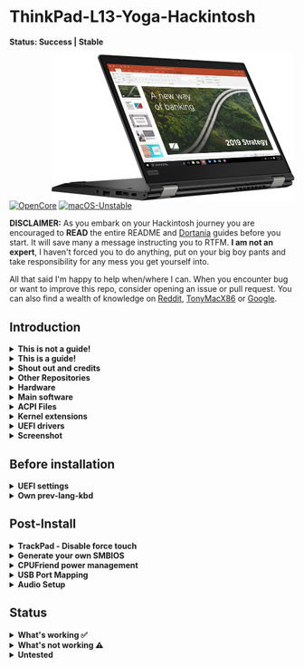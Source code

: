 # ThinkPad-L13-Yoga-Hackintosh

**Status: Success | Stable**

<img align="right" src="./Other/README_Resources/l13-yoga2.png" alt="X1C7 macOS" width="430">

[![OpenCore](https://img.shields.io/badge/OpenCore-0.6.7-blue.svg)](https://github.com/acidanthera/OpenCorePkg)
[![macOS-Unstable](https://img.shields.io/badge/macOS-11.2.2-brightgreen.svg)](https://www.apple.com/macos/big-sur)

**DISCLAIMER:**
As you embark on your Hackintosh journey you are encouraged to **READ** the entire README and [Dortania](https://dortania.github.io/getting-started/) guides before you start. It will save many a message instructing you to RTFM. **I am not an expert**, I haven't forced you to do anything, put on your big boy pants and take responsibility for any mess you get yourself into.

All that said I'm happy to help when/where I can. When you encounter bug or want to improve this repo, consider opening an issue or pull request. You can also find a wealth of knowledge on [Reddit](https://www.reddit.com/r/hackintosh/), [TonyMacX86](https://www.tonymacx86.com) or [Google](https://www.google.com).

## Introduction

<details> 
<summary><strong>This is not a guide!</strong></summary>

This is not a guide. It shoud only be used as a reference. I provide some tips and tricks I learned on my journey in building a hackintosh. The best way of using this is as a supplement to the OpenCore guide; if you have questions about how to setup your specific hardware, are unclear about what to do, or would like to see the settings I've used.

I understand that some may simply copy the EFI folder to their EFI partition. For clarity the EFI folder needs to go into the EFI partition.

```EFI
EFI (partition)
	EFI
	├── BOOT
	├── OC
```

It should work and your ThinkPad L13 Yoga should boot and work fine. You will at minimum need to generate SMBIOS values if you want Apple services to work. Note that all error reporting/logging has been turned off in the config.plist. You will have a difficult time trouble shooting with the setup provided. You can easily turn on the error reporting and logging if you follow the Dortania guide. Best of luck.

</details>  

<details> 
<summary><strong>This is a guide!</strong></summary>


- To install macOS follow the guides provided by [Dortania](https://dortania.github.io/OpenCore-Install-Guide/)

- Useful tools by [CorpNewt](https://github.com/corpnewt) and [headkaze](https://github.com/headkaze/Hackintool)


</details>  

<details> 
<summary><strong>Shout out and credits</strong></summary>

**Shout out** to [oddish_enthusiast](https://www.reddit.com/user/oddish_enthusiast/) who pointed me in the right direction and let me know when OpenCore 0.6.7 fixed booting on 10th gen processors. (He actually had it working before that).

### Credit to all these great people whom I don't know but have made my hackintosh dreams come true:

- [EETagent](https://github.com/EETagent) for his repository (I like the layout of his guide and used it to create this one)
- The guys from [Acidanthera](https://github.com/acidanthera) that make this possible
- [Apple](http://apple.com) for macOS and HfsPlus.efi
- [corpnewt](https://github.com/corpnewt) for [USBMap](https://github.com/corpnewt/USBMap) and [CPUFriendDataProvider](https://github.com/corpnewt/CPUFriendFriend)
- [headkaze](https://github.com/headkaze) for [Hackintool](https://github.com/headkaze/Hackintool)
- [jwise](https://github.com/jwise) for [HoRNDIS](https://github.com/jwise/HoRNDIS)
- [Mieze](https://github.com/Mieze) for [IntelMausiEthernet](https://github.com/Mieze/IntelMausiEthernet)
- [OpenIntelWireless](https://github.com/OpenIntelWireless/IntelBluetoothFirmware/releases) for [IntelBluetoothFirmware](https://github.com/OpenIntelWireless/IntelBluetoothFirmware)
- [zhen-zen](https://github.com/zhen-zen) for [YogaSMC](https://github.com/zhen-zen/YogaSMC)
- And every other contributor
- People at [r/hackintosh](https://www.reddit.com/r/hackintosh/) for their advice and help

</details>

<details>
<summary><strong> Other Repositories </strong></summary>
<br>


- ThinkPad L13 Yoga -hackintosh repositories:
  - [hagenest/thinkpad-l13-yoga-hackintosh](https://github.com/hagenest/thinkpad-l13-yoga-hackintosh)

</details>  

<details>
<summary><strong>Hardware</strong></summary>
<br>


[![UEFI](https://img.shields.io/badge/UEFI-R15ET44W-lightgrey)](https://pcsupport.lenovo.com/ca/en/products/laptops-and-netbooks/thinkpad-l-series-laptops/thinkpad-l13-yoga-type-20r5-20r6/downloads/ds541927-bios-update-utility-bootable-cd-for-windows-10-64-bit-thinkpad-l13-l13-yoga)

### ThinkPad L13 Yoga

| Category  | Component                                            | Note                                                         |
| --------- | ---------------------------------------------------- | ------------------------------------------------------------ |
| Type      | 20R5, 20R6                                           |                                                              |
| CPU       | Intel Core i5-10210U                                 |                                                              |
| GPU       | Intel UHD                                            |                                                              |
| SSD       | WD 512GB                                             | Replaced cursed PM 981 which still doesn't work reliably     |
| Screen    | 13" FHD 1920x1080                                    | Multi touch and pen support working                          |
| Memory    | 8GB / 2666MHz DDR4                                   |                                                              |
| Battery   | Integrated Li-Polymer 46Wh                           | Single battery                                               |
| Camera    | 720p Camera and 5MP camera                           | Both cameras working                                         |
| Wifi & BT | Intel Wireless-AC 9560                               | Use AirportItlwm for your macOS version and enjoy native Wi-Fi control. |
| Input     | PS2 Keyboard & I2CHID TrackPad (touchscreen and pen) | I'm using [YogaSMC](https://github.com/zhen-zen/YogaSMC) for media keys. |

</details>  

<details>
<summary><strong>Main software</strong></summary>
<br>




| Component     | Version |
| ------------- | ------- |
| macOS Big Sur | 11.2.2  |
| OpenCore      | v0.6.7* |

NOTE: Prior to OpenCore 0.6.7 MacOS would not boot on this computer.

</details>

<details>
<summary><strong>ACPI Files</strong></summary>
<br>

| Component                   |
| --------------------------- |
| ssd_data.aml                |
| SSDT-AWAC.aml               |
| SSDT-EC-USBX-LAPTOP.aml     |
| SSDT-OCBAT1-lenovoPRO13.aml |
| SSDT-PNLF-CFL.aml           |
| SSDT-RHUB.aml               |
| SSDT-XOSI                   |

</details>

<details>
<summary><strong>Kernel extensions</strong></summary>
<br>

| Kext                   | Version |
| :--------------------- | ------- |
| AirportItlwm           | 1.2.0   |
| AppleALC               | 1.5.8   |
| BrightnessKeys         |         |
| CPUFriend              | 1.2.3   |
| IntelBluetoothFirmware | 1.1.2   |
| IntelBluetoothInjector | 1.1.2   |
| IntelMausi             | 1.0.5   |
| Lilu                   | 1.5.1   |
| SMCBatteryManager      | 1.2.1   |
| SMCProcessor           | 1.2.1   |
| SMCSuperIO             | 1.2.1   |
| USBMap                 | 1.0.0   |
| VirtualSMC             | 1.2.1   |
| VoodooI2C              | 2.6.5   |
| VoodooI2CHID           | 1.0     |
| VoodooPS2Controller    | 2.2.2   |
| WhateverGreen          | 1.4.8   |
| YogaSMC                | 1.4.3   |

</details>
<details>

<summary><strong>UEFI drivers</strong></summary>
<br>

|     Driver      | Version           |
| :-------------: | ----------------- |
|   HfsPlus.efi   | OcBinaryData      |
| OpenRuntime.efi | OpenCorePkg 0.6.7 |
</details>

<details>
    <summary><strong>Screenshot</strong></summary>
    <br>
    <p float="left">
        <img src="./Other/README_Resources/ScreenShot1.png" alt="BigSur" width="427">
    </p>
</details> 



## Before installation

<details>  
<summary><strong>UEFI settings</strong></summary>
<br>

**Config**

- **Keyboard/Mouse**
  - `Trackpoint` **Enabled**
  - `Trackpad` **Enabled**
- **Display**
  - `Boot Display Device` **ThinkPad LCD**
  - `Total Graphics Memory` **512MB**
  - `Boot Time Extension` **Disabled**
- **CPU**
  - `Intel Hyper-Threading Technology` **Enabled**

**Security**


- `Password` **Disabled**
- `Security Chip` **Disabled**
- `Memory Protection -> Execution Prevention` **Enabled**
- `Virtualization -> Intel Virtualization Technology` **Enabled**
- `Virtualization -> Intel VT-d Feature` **Disabled**
- `Virtualization -> Enhanced Windows Biometric Security` **Disabled**
- `I/O Port Access -> FingerPrint Reader` **Disabled**
- `I/O Port Access -> Memory Card Slot` **Disabled**
- `Secure Boot -> Secure Boot` **Disabled**
- `Intel SGX -> Intel SGX Control` **Disabled**
- `Device Guard` **Disabled**

**Startup**

- `UEFI/Legacy Boot` **UEFI Only**
- `CSM Support` **No**
- `Boot Mode` **Diagnostics** (This can be changed to "Quick" once you know your system is running properly)

</details>  

<details>
<summary><strong>Own prev-lang-kbd</strong></summary>
<br>




Either add as a string or as a data ( HEX data [(ProperTree)](https://github.com/corpnewt/ProperTree) )

Format is lang-COUNTRY:keyboard

- 🇺🇸 | [0] en_US - U.S --> en-US:0 --> (656e2d55 533a30 in HEX)

| Key           | Type   | Value   |
| ------------- | ------ | ------- |
| prev-lang:kbd | String | en-US:0 |


Pick your keyboard layout here:

[AppleKeyboardLayouts](https://github.com/acidanthera/OpenCorePkg/blob/master/Utilities/AppleKeyboardLayouts/AppleKeyboardLayouts.txt)

</details>

## Post-Install

<details>  
<summary><strong>TrackPad - Disable force touch</strong></summary>
<br>

If the **Battery** management **doesn't show up** in the System Preferences after the SSDT-Batt.aml file is added to your ACPI folder and config.plist file. You will not be able to change any trackpad settings. You may experience the annoying behaviour of clicking on the touchpad and it doing a **Force Touch** where the preview of the file is shown. I found this very annoying. You can disable force touch by modifying the file in `~/Library/Preferences/com.apple.AppleMultitouchTrackpad.plist`
Opened it with Propertree and changed **ForceSuppressed** to **True**

Another trick to manage your trackpad, if you can't get the battery to work, is to connect a bluetooth trackpad. Once the bluetooth trackpad is connected you can adjust the settings. Disconnect the bluetooth trackpad and your built in one will maintain those settings.

I used these methods prior to adding the SSDT-OCBAT1-lenovoPRO13.aml from [hagenest/thinkpad-l13-yoga-hackintosh](https://github.com/hagenest/thinkpad-l13-yoga-hackintosh) repo.
</details>  

<details>  
<summary><strong>Generate your own SMBIOS</strong></summary>
<br>

[GenSMBIOS](https://github.com/corpnewt/GenSMBIOS)

Use GenSMBIOS to create your own serial #... based off of your preferred model.

- MacBookPro15,1 -`What I used`
- MacBookPro15,4 -`Reported as used by others`

**Note:** If you use a different SMBIOS model than the MacbookPro15,1 that I've used. The provided USB mapping will not work.  You will need to edit the **USBMap.kext file**.  You can right click on the file and select **Show Package Contents**.  From there you can open the Info.plist file in ProperTree and change MacBookPro15,1 to whatever Model ID you've chosen. This should provide a working USBMap.kext.

</details>  

<details>  
<summary><strong>CPUFriend power management</strong></summary>
<br>

Generate `CPUFriendDataProvider` or `ssdt_data.aml` (choose one) for your machine [here](https://github.com/fewtarius/CPUFriendFriend) or use the ssd_data.aml file provided. My files are set for power conservation over performance. Highly recommended that you use power management.

</details>  

<details>  
<summary><strong>USB Port Mapping</strong></summary>
<br>


While first port mapping I followed the [Dortania  guide here](https://dortania.github.io/OpenCore-Post-Install/usb/#macos-and-the-15-port-limit) with USBInjectAll.kext install...  when doing so the internal USB ports did not show up and the cameras, touch screen, and bluetooth did not function. I noticed on the `USBmap tool` screen that RHUB was showing so I Googled it and it brought me back to the [Dortania guide here](https://dortania.github.io/OpenCore-Post-Install/usb/manual/manual.html#special-notes). I added the SSDT-RHUB.aml to the APCI folder rebooted and all the ports showed up. I then mapped the USB ports creating the included USBMap.kext file. After mapping the ports I left the SSDT-RHUB.aml file in the APCI folder (not sure if it is still needed?).

</details>  

<details>  
<summary><strong>Audio Setup</strong></summary>
<br>
## Audio Setup

The L13 Yoga has CX8070 for audio which requires the boot-arg or device property below. You can use the boot-args to initially setup your config.plist file as suggested in the guide or simply add the device property. Everything should work, built-in microphone, speakers, headphone jack and microphone. 

| Key       | Value    |
| --------- | -------- |
| boot-args | alcid=15 |

| Key                        | Type       | Value        |
| -------------------------- | ---------- | ------------ |
| PciRoot(0x0)/Pci(0x1F,0x3) | Dictionary |              |
| layout-id                  | Data       | **0f000000** |

</details>  

## Status

<details>  
<summary><strong>What's working ✅</strong></summary>

- [x] Battery percentage
- [x] Bluetooth - Intel Wireless-AC 9560 
- [x] CPU power management
- [x] GPU UHD hardware acceleration / performance 
- [x] iMessage, FaceTime, App Store, iTunes Store. `Generate your own SMBIOS`
- [x] Intel I219-V Ethernet port -`works with the Lenovo dongle`
- [x] Keyboard `Volume and brightness hotkeys, with YogaSMC and BrightnessKey kexts`
- [x] Realtek® ALC3286 ("ALC285") Audio -`See setup above`
- [x] Microphone -`I haven't done much research into this. I plug in a headset and that works`
- [x] Sleep/Wake 
- [x] TouchPad `1-3 fingers swipe gestures`
- [x] TrackPoint  `Works perfectly. Just like on Windows or Linux.`
- [x] USB Ports `USB map created.`
- [x] Web camera `Both cameras are working after the USB mapping was done.`
- [x] Wifi - Intel Wireless-AC 9560
- [x] Multi-Touch Screen `Pen also working`
- [x] Graphical Boot menu `OpenCanopy (It does work. Not included in OC folder as I skip the boot menu.)` 

</details>  

<details>  
<summary><strong>What's not working ⚠️</strong></summary>

- [ ] Fingerprint reader - `While there is finally a working driver for Linux (python-validity), don't expect macOS driver any time soon.`
- [ ] PM 981 NVME drive - `Still unstable. Could work for some, not for others.`

</details>  

<details>  
<summary><strong>Untested</strong></summary>

- [ ] Boot chime
- [ ] HDMI
- [ ] FireVault 2
- [ ] Sidecar wired
- [ ] Sidecar wireless
- [ ] Windows/Linux from OC boot menu `Not dual booting this system`

</details> 